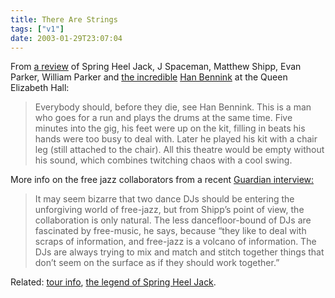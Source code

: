```yaml
---
title: There Are Strings
tags: ["v1"]
date: 2003-01-29T23:07:04
---
```


From [a review][1] of Spring Heel Jack, J Spaceman, Matthew Shipp, Evan Parker, William Parker and [the incredible][2] [Han Bennink][3] at the Queen Elizabeth Hall:

> Everybody should, before they die, see Han Bennink. This is a man who goes for a run and plays the drums at the same time. Five minutes into the gig, his feet were up on the kit, filling in beats his hands were too busy to deal with. Later he played his kit with a chair leg (still attached to the chair). All this theatre would be empty without his sound, which combines twitching chaos with a cool swing.

More info on the free jazz collaborators from a recent [Guardian interview:][4]

> It may seem bizarre that two dance DJs should be entering the unforgiving world of free-jazz, but from Shipp&#8217;s point of view, the collaboration is only natural. The less dancefloor-bound of DJs are fascinated by free-music, he says, because &#8220;they like to deal with scraps of information, and free-jazz is a volcano of information. The DJs are always trying to mix and match and stitch together things that don&#8217;t seem on the surface as if they should work together.&#8221;

Related: [tour info][5], [the legend of Spring Heel Jack][6].

[1]: http://www.guardian.co.uk/arts/reviews/story/0,11712,881866,00.html "The Guardian: Spring Heel Jack"
[2]: http://www.drummerworld.com/drummers/Han%20bennink.html "Drummerworld: Han Bennink photos"
[3]: http://www.epitonic.com/artists/hanbennink.html "Epitonic: Han Bennick mp3s"
[4]: http://www.guardian.co.uk/arts/features/story/0,11710,878133,00.html "The Guardian: Just chill"
[5]: http://www.cmntours.org.uk/tours/springheeljack/programme.html "Contemporary Music Network: Spring Heel Jack"
[6]: http://anomalyinfo.com/articles/ga00002.shtml "Anomalies: Spring Heel Jack - The legend"
